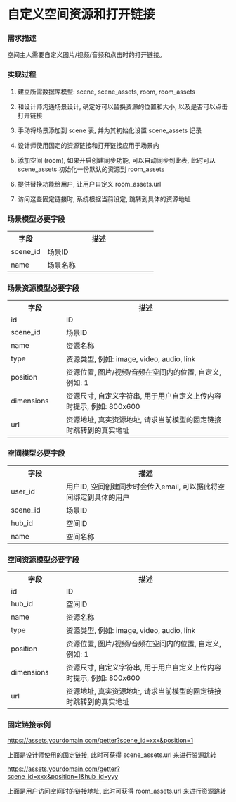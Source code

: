 # 自定义空间资源和打开链接


### 需求描述

空间主人需要自定义图片/视频/音频和点击时的打开链接。

### 实现过程

1. 建立所需数据库模型: scene, scene_assets, room, room_assets
   
2. 和设计师沟通场景设计, 确定好可以替换资源的位置和大小, 以及是否可以点击打开链接

3. 手动将场景添加到 scene 表, 并为其初始化设置 scene_assets 记录

4. 设计师使用固定的资源链接和打开链接应用于场景内

5. 添加空间 (room), 如果开启创建同步功能, 可以自动同步到此表, 此时可从 scene_assets 初始化一份默认的资源到 room_assets

6. 提供替换功能给用户, 让用户自定义 room_assets.url

7. 访问这些固定链接时, 系统根据当前设定, 跳转到具体的资源地址

### 场景模型必要字段

<table width="100%">
    <tr>
      <th width="25%">字段</th>
      <th>描述</th>
    </tr>
    <tr>
      <td>scene_id</td>
      <td>场景ID</td>
    </tr>
    <tr>
      <td>name</td>
      <td>场景名称</td>
    </tr>
</table>

### 场景资源模型必要字段

<table width="100%">
    <tr>
      <th width="25%">字段</th>
      <th>描述</th>
    </tr>
    <tr>
      <td>id</td>
      <td>ID</td>
    </tr>
    <tr>
      <td>scene_id</td>
      <td>场景ID</td>
    </tr>
    <tr>
      <td>name</td>
      <td>资源名称</td>
    </tr>
    <tr>
      <td>type</td>
      <td>资源类型, 例如: image, video, audio, link</td>
    </tr>
    <tr>
      <td>position</td>
      <td>资源位置, 图片/视频/音频在空间内的位置, 自定义, 例如: 1</td>
    </tr>
    <tr>
      <td>dimensions</td>
      <td>资源尺寸, 自定义字符串, 用于用户自定义上传内容时提示, 例如: 800x600</td>
    </tr>
    <tr>
      <td>url</td>
      <td>资源地址, 真实资源地址, 请求当前模型的固定链接时跳转到的真实地址</td>
    </tr>
</table>

### 空间模型必要字段

<table width="100%">
    <tr>
      <th width="25%">字段</th>
      <th>描述</th>
    </tr>
    <tr>
      <td>user_id</td>
      <td>用户ID, 空间创建同步时会传入email, 可以据此将空间绑定到具体的用户</td>
    </tr>
    <tr>
      <td>scene_id</td>
      <td>场景ID</td>
    </tr>
    <tr>
      <td>hub_id</td>
      <td>空间ID</td>
    </tr>
    <tr>
      <td>name</td>
      <td>空间名称</td>
    </tr>
</table>

### 空间资源模型必要字段

<table width="100%">
    <tr>
      <th width="25%">字段</th>
      <th>描述</th>
    </tr>
    <tr>
      <td>id</td>
      <td>ID</td>
    </tr>
    <tr>
      <td>hub_id</td>
      <td>空间ID</td>
    </tr>
    <tr>
      <td>name</td>
      <td>资源名称</td>
    </tr>
    <tr>
      <td>type</td>
      <td>资源类型, 例如: image, video, audio, link</td>
    </tr>
    <tr>
      <td>position</td>
      <td>资源位置, 图片/视频/音频在空间内的位置, 自定义, 例如: 1</td>
    </tr>
    <tr>
      <td>dimensions</td>
      <td>资源尺寸, 自定义字符串, 用于用户自定义上传内容时提示, 例如: 800x600</td>
    </tr>
    <tr>
      <td>url</td>
      <td>资源地址, 真实资源地址, 请求当前模型的固定链接时跳转到的真实地址</td>
    </tr>
</table>


### 固定链接示例

https://assets.yourdomain.com/getter?scene_id=xxx&position=1

上面是设计师使用的固定链接, 此时可获得 scene_assets.url 来进行资源跳转

https://assets.yourdomain.com/getter?scene_id=xxx&position=1&hub_id=yyy

上面是用户访问空间时的链接地址, 此时可获得 room_assets.url 来进行资源跳转
